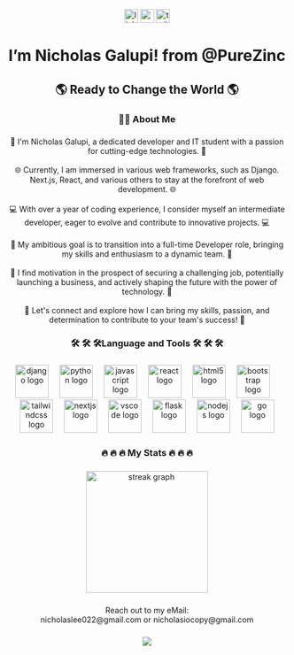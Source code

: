 <div align="center">
  <img src="https://img.shields.io/static/v1?message=LinkedIn&logo=linkedin&label=&color=0077B5&logoColor=white&labelColor=&style=for-the-badge" height="25" alt="linkedin logo"  />
  <img src="https://img.shields.io/static/v1?message=Youtube&logo=youtube&label=&color=FF0000&logoColor=white&labelColor=&style=for-the-badge" height="25" alt="youtube logo"  />
  <img src="https://img.shields.io/static/v1?message=Twitter&logo=twitter&label=&color=1DA1F2&logoColor=white&labelColor=&style=for-the-badge" height="25" alt="twitter logo"  />
</div>

###

<h1 align="center">I’m Nicholas Galupi! from @PureZinc</h1>

###

<h2 align="center">🌎 Ready to Change the World 🌎</h2>

###

<h3 align="center">👩‍💻  About Me</h3>

###

<p align="center">🚀 I'm Nicholas Galupi, a dedicated developer and  IT student with a passion for cutting-edge technologies. 🚀<br><br>🌐 Currently, I am immersed in various web frameworks, such as Django. Next.js, React, and various others to stay at the forefront of web development. 🌐<br><br>💻 With over a year of coding experience, I consider myself an intermediate developer, eager to evolve and contribute to innovative projects. 💻<br><br>🎯 My ambitious goal is to transition into a full-time Developer role, bringing my skills and enthusiasm to a dynamic team. 🎯<br><br>🌟 I find motivation in the prospect of securing a challenging job, potentially launching a business, and actively shaping the future with the power of technology. 🌟<br><br>💪 Let's connect and explore how I can bring my skills, passion, and determination to contribute to your team's success! 💪</p>

###

<h3 align="center">🛠 🛠 🛠Language and Tools 🛠 🛠 🛠</h3>

###

<div align="center">
  <img src="https://skillicons.dev/icons?i=django" height="60" alt="django logo"  />
  <img width="12" />
  <img src="https://skillicons.dev/icons?i=py" height="60" alt="python logo"  />
  <img width="12" />
  <img src="https://skillicons.dev/icons?i=js" height="60" alt="javascript logo"  />
  <img width="12" />
  <img src="https://skillicons.dev/icons?i=react" height="60" alt="react logo"  />
  <img width="12" />
  <img src="https://skillicons.dev/icons?i=html" height="60" alt="html5 logo"  />
  <img width="12" />
  <img src="https://cdn.jsdelivr.net/gh/devicons/devicon/icons/bootstrap/bootstrap-original.svg" height="60" alt="bootstrap logo"  />
  <img width="12" />
  <img src="https://skillicons.dev/icons?i=tailwind" height="60" alt="tailwindcss logo"  />
  <img width="12" />
  <img src="https://skillicons.dev/icons?i=nextjs" height="60" alt="nextjs logo"  />
  <img width="12" />
  <img src="https://skillicons.dev/icons?i=vscode" height="60" alt="vscode logo"  />
  <img width="12" />
  <img src="https://skillicons.dev/icons?i=flask" height="60" alt="flask logo"  />
  <img width="12" />
  <img src="https://skillicons.dev/icons?i=nodejs" height="60" alt="nodejs logo"  />
  <img width="12" />
  <img src="https://skillicons.dev/icons?i=go" height="60" alt="go logo"  />
</div>

###

<h3 align="center">🔥 🔥 🔥 My Stats 🔥 🔥 🔥</h3>

###

<div align="center">
  <img src="https://streak-stats.demolab.com?user=PureZinc&locale=en&mode=daily&theme=dark&hide_border=false&border_radius=5&order=3" height="220" alt="streak graph"  />
</div>

###

<p align="center">Reach out to my eMail:<br> nicholaslee022@gmail.com or nicholasiocopy@gmail.com</p>

###

<div align="center">
  <img src="https://profile-counter.glitch.me/PureZinc/count.svg?"  />
</div>

###

<!---
PureZinc/PureZinc is a ✨ special ✨ repository because its `README.md` (this file) appears on your GitHub profile.
You can click the Preview link to take a look at your changes.
--->
